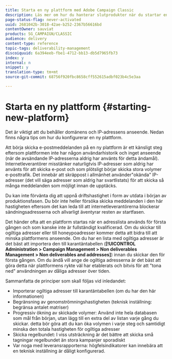 ```yaml
---
title: Starta en ny plattform med Adobe Campaign Classic
description: Läs mer om hur du hanterar slutprodukter när du startar en ny plattform med Adobe Campaign Classic.
page-status-flag: never-activated
uuid: 2681042b-3018-42ae-b252-2367b56616bd
contentOwner: sauviat
products: SG_CAMPAIGN/CLASSIC
audience: delivery
content-type: reference
topic-tags: deliverability-management
discoiquuid: 6a394eeb-fbe1-4712-bb13-db5d7965fb73
index: y
internal: n
snippet: y
translation-type: tm+mt
source-git-commit: 68756f920fbc8658cff552615adbf023b4c5e3aa

---
```



# Starta en ny plattform {#starting-new-platform}

Det är viktigt att du behåller domänens och IP-adressens anseende. Nedan finns några tips om hur du konfigurerar en ny plattform.

Att börja skicka e-postmeddelanden på en ny plattform är ett känsligt steg eftersom plattformen inte har någon användarhistorik och inget anseende (när de avsändande IP-adresserna aldrig har använts för detta ändamål). Internetleverantörer misstänker naturligtvis IP-adresser som aldrig har använts för att skicka e-post och som plötsligt börjar skicka stora volymer e-posttrafik. Det innebär att skräppost i allmänhet använder&quot;okända&quot; IP-adresser (det vill säga adresser som aldrig har svartlistats) för att skicka så många meddelanden som möjligt innan de upptäcks.

Du kan inte förvänta dig att uppnå driftshastighet i form av utdata i början av produktionsfasen. Du bör inte heller försöka skicka meddelanden i den här hastigheten eftersom det kan leda till att internetleverantörerna blockerar sändningsadresserna och allvarligt äventyrar resten av startfasen.

Det händer ofta att en plattform startas när en adresslista används för första gången och som kanske inte är fullständigt kvalificerad. Om du skickar till ogiltiga adresser eller till honeypoadresser kommer detta att bidra till att minska plattformens anseende. Om du har en lista med ogiltiga adresser är det bäst att importera den till karantäntabellen (**[!UICONTROL Administration > Campaign Management > Non deliverables Management > Non deliverables and addresses]**) innan du skickar den för första gången. Om du ändå vill ange de ogiltiga adresserna är det bäst att göra detta när plattformens rykte väl har etablerats och bitvis för att &quot;tona ned&quot; användningen av dåliga adresser över tiden.

Sammanfatta de principer som skall följas vid inledandet:

* Importerar ogiltiga adresser till karantäntabellen (om du har den här informationen)
* Begränsning av genomströmningshastigheten (teknisk inställning: begränsa antalet matriser)
* Progressiv ökning av skickade volymer: Använd inte hela databasen som mål från början, utan lägg till en extra del av listan varje gång du skickar. detta bör göra att du kan öka volymen i varje steg och samtidigt minska den totala hastigheten för ogiltiga adresser
* Skicka regelbundet: I viss utsträckning är det bättre att skicka små tagningar regelbundet än stora kampanjer sporadiskt
* Var noga med leveransrapporterna: högfelsindikatorer kan innebära att en teknisk inställning är dåligt konfigurerad.